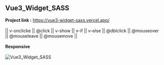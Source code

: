 ## Vue3_Widget_SASS
<b>Project link :</b>  https://vue3-widget-sass.vercel.app/ </br></br>
|| v-onclicke || @click || v-show || v-if || v-else || @dblclick || @mouseover || @mouseleave || @mousemove || </br></br>
<b>Responsive</b>
<br/><br/>
![Vue3_Widget_SASS](https://github.com/Mohsen-Ghandali/Vue3_v-for_v-else_v-show_v-bind/blob/master/vue3.png?raw=true)
